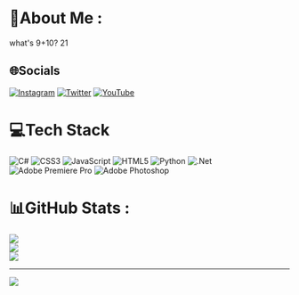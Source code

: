 # 💫About Me :
what's 9+10? 21

## 🌐Socials
[![Instagram](https://img.shields.io/badge/Instagram-%23E4405F.svg?logo=Instagram&logoColor=white)](https://instagram.com/sipos_joci) [![Twitter](https://img.shields.io/badge/Twitter-%231DA1F2.svg?logo=Twitter&logoColor=white)](https://twitter.com/dzsozefc) [![YouTube](https://img.shields.io/badge/YouTube-%23FF0000.svg?logo=YouTube&logoColor=white)](https://www.youtube.com/@jozsefsipos9702) 

# 💻Tech Stack
![C#](https://img.shields.io/badge/c%23-%23239120.svg?style=for-the-badge&logo=c-sharp&logoColor=white) ![CSS3](https://img.shields.io/badge/css3-%231572B6.svg?style=for-the-badge&logo=css3&logoColor=white) ![JavaScript](https://img.shields.io/badge/javascript-%23323330.svg?style=for-the-badge&logo=javascript&logoColor=%23F7DF1E) ![HTML5](https://img.shields.io/badge/html5-%23E34F26.svg?style=for-the-badge&logo=html5&logoColor=white) ![Python](https://img.shields.io/badge/python-3670A0?style=for-the-badge&logo=python&logoColor=ffdd54) ![.Net](https://img.shields.io/badge/.NET-5C2D91?style=for-the-badge&logo=.net&logoColor=white) ![Adobe Premiere Pro](https://img.shields.io/badge/Adobe%20Premiere%20Pro-9999FF.svg?style=for-the-badge&logo=Adobe%20Premiere%20Pro&logoColor=white) ![Adobe Photoshop](https://img.shields.io/badge/adobephotoshop-%2331A8FF.svg?style=for-the-badge&logo=adobephotoshop&logoColor=white)
# 📊GitHub Stats :
![](https://github-readme-stats.vercel.app/api?username=DzsozefByte&theme=prussian&hide_border=false&include_all_commits=false&count_private=false)<br/>
![](https://github-readme-streak-stats.herokuapp.com/?user=DzsozefByte&theme=prussian&hide_border=false)<br/>
![](https://github-readme-stats.vercel.app/api/top-langs/?username=DzsozefByte&theme=prussian&hide_border=false&include_all_commits=false&count_private=false&layout=compact)

---
[![](https://visitcount.itsvg.in/api?id=DzsozefByte&icon=0&color=0)](https://visitcount.itsvg.in)
